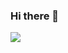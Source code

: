 ### Hi there 👋
<a href="www.naver.com" target="_blank"><img src="https://img.shields.io/badge/GODDONGHYUN-3DDC84?style=&logo=aiqfome&logoColor=white"/></a>

<!--
**GODDONGHYUN/GODDONGHYUN** is a ✨ _special_ ✨ repository because its `README.md` (this file) appears on your GitHub profile.
![GODDONGHYUN's GitHub stats](https://github-readme-stats.vercel.app/api?username=GODDONGHYUNID&show_icons=true&theme=cobalt)



Here are some ideas to get you started:

- 🔭 I’m currently working on ...
- 🌱 I’m currently learning ...
- 👯 I’m looking to collaborate on ...
- 🤔 I’m looking for help with ...
- 💬 Ask me about ...
- 📫 How to reach me: ...
- 😄 Pronouns: ...
- ⚡ Fun fact: ...
-->
